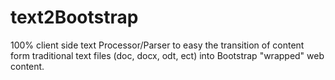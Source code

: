 # text2Bootstrap
100% client side text Processor/Parser to easy the transition of content form traditional text files (doc, docx, odt, ect) into Bootstrap "wrapped" web content.
